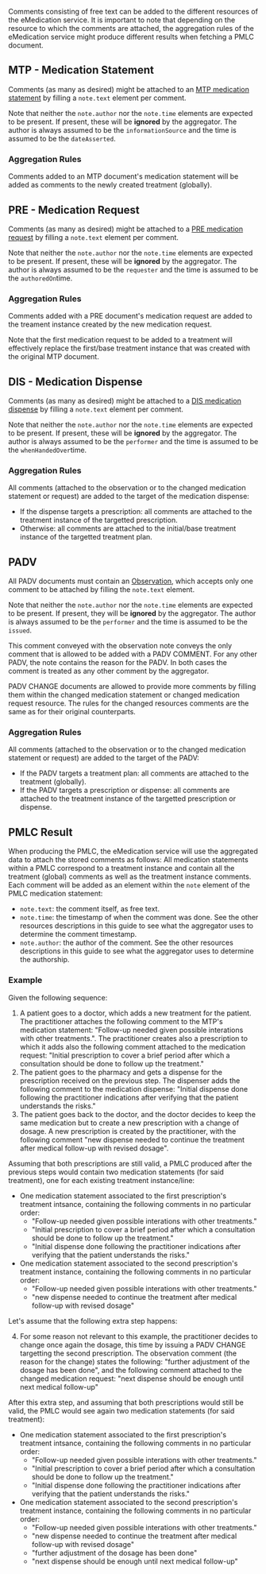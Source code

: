 Comments consisting of free text can be added to the different resources of the eMedication service. It is important to note that depending on the resource to which the comments are attached, the aggregation rules of the eMedication service might produce different results when fetching a PMLC document.

## MTP - Medication Statement

Comments (as many as desired) might be attached to an [MTP medication statement](StructureDefinition-ch-emed-epr-medicationstatement-treatmentplan.html) by filling a `note.text` element per comment.

Note that neither the `note.author` nor the `note.time` elements are expected to be present. If present, these will be __ignored__ by the aggregator. The author is always assumed to be the `informationSource` and the time is assumed to be the `dateAsserted`.

### Aggregation Rules

Comments added to an MTP document's medication statement will be added as comments to the newly created treatment (globally).

## PRE - Medication Request

Comments (as many as desired) might be attached to a [PRE medication request](StructureDefinition-ch-emed-epr-medicationrequest.html) by filling a `note.text` element per comment.

Note that neither the `note.author` nor the `note.time` elements are expected to be present. If present, these will be __ignored__ by the aggregator. The author is always assumed to be the `requester` and the time is assumed to be the `authoredOn`time.

### Aggregation Rules

Comments added with a PRE document's medication request are added to the treament instance created by the new medication request.

Note that the first medication request to be added to a treatment will effectively replace the first/base treatment instance that was created with the original MTP document.

## DIS - Medication Dispense

Comments (as many as desired) might be attached to a [DIS medication dispense](StructureDefinition-ch-emed-epr-medicationdispense.html) by filling a `note.text` element per comment.

Note that neither the `note.author` nor the `note.time` elements are expected to be present. If present, these will be __ignored__ by the aggregator. The author is always assumed to be the `performer` and the time is assumed to be the `whenHandedOver`time.

### Aggregation Rules

All comments (attached to the observation or to the changed medication statement or request) are added to the target of the medication dispense:
- If the dispense targets a prescription: all comments are attached to the treatment instance of the targetted prescription.
- Otherwise: all comments are attached to the initial/base treatment instance of the targetted treatment plan.

## PADV

All PADV documents must contain an [Observation](StructureDefinition-ch-emed-epr-observation), which accepts only one comment to be attached by filling the `note.text` element.

Note that neither the `note.author` nor the `note.time` elements are expected to be present. If present, they will be __ignored__ by the aggregator. The author is always assumed to be the `performer` and the time is assumed to be the `issued`.

This comment conveyed with the observation note conveys the only comment that is allowed to be added with a PADV COMMENT. For any other PADV, the note contains the reason for the PADV. In both cases the comment is treated as any other comment by the aggregator.

PADV CHANGE documents are allowed to provide more comments by filling them within the changed medication statement or changed medication request resource. The rules for the changed resources comments are the same as for their original counterparts.

### Aggregation Rules

All comments (attached to the observation or to the changed medication statement or request) are added to the target of the PADV:
- If the PADV targets a treatment plan: all comments are attached to the treatment (globally).
- If the PADV targets a prescription or dispense: all comments are attached to the treatment instance of the targetted prescription or dispense.

## PMLC Result

When producing the PMLC, the eMedication service will use the aggregated data to attach the stored comments as follows:
All medication statements within a PMLC correspond to a treatment instance and contain all the treatment (global) comments as well as the treatment instance comments. Each comment will be added as an element within the `note` element of the PMLC medication statement:
- `note.text`: the comment itself, as free text.
- `note.time`: the timestamp of when the comment was done. See the other resources descriptions in this guide to see what the aggregator uses to determine the comment timestamp.
- `note.author`: the author of the comment. See the other resources descriptions in this guide to see what the aggregator uses to determine the authorship.

### Example

Given the following sequence:
1. A patient goes to a doctor, which adds a new treatment for the patient. The practitioner attaches the following comment to the MTP's medication statement: "Follow-up needed given possible interations with other treatments.". The practitioner creates also a prescription to which it adds also the following comment attached to the medication request: "Initial prescription to cover a brief period after which a consultation should be done to follow up the treatment."
2. The patient goes to the pharmacy and gets a dispense for the prescription received on the previous step. The dispenser adds the following comment to the medication dispense: "Initial dispense done following the practitioner indications after verifying that the patient understands the risks."
3. The patient goes back to the doctor, and the doctor decides to keep the same medication but to create a new prescription with a change of dosage. A new prescription is created by the practitioner, with the following comment "new dispense needed to continue the treatment after medical follow-up with revised dosage".

Assuming that both prescriptions are still valid, a PMLC produced after the previous steps would contain two medication statements (for said treatment), one for each existing treatment instance/line:
- One medication statement associated to the first prescription's treatment intsance, containing the following comments in no particular order:
    - "Follow-up needed given possible interations with other treatments."
    - "Initial prescription to cover a brief period after which a consultation should be done to follow up the treatment."
    - "Initial dispense done following the practitioner indications after verifying that the patient understands the risks."
- One medication statement associated to the second prescription's treatment instance, containing the following comments in no particular order:
    - "Follow-up needed given possible interations with other treatments."
    - "new dispense needed to continue the treatment after medical follow-up with revised dosage"

Let's assume that the following extra step happens:

4. For some reason not relevant to this example, the practitioner decides to change once again the dosage, this time by issuing a PADV CHANGE targetting the second prescription. The observation comment (the reason for the change) states the following: "further adjustment of the dosage has been done", and the following comment attached to the changed medication request: "next dispense should be enough until next medical follow-up"

After this extra step, and assuming that both prescriptions would still be valid, the PMLC would see again two medication statements (for said treatment):
- One medication statement associated to the first prescription's treatment intsance, containing the following comments in no particular order:
    - "Follow-up needed given possible interations with other treatments."
    - "Initial prescription to cover a brief period after which a consultation should be done to follow up the treatment."
    - "Initial dispense done following the practitioner indications after verifying that the patient understands the risks."
- One medication statement associated to the second prescription's treatment instance, containing the following comments in no particular order:
    - "Follow-up needed given possible interations with other treatments."
    - "new dispense needed to continue the treatment after medical follow-up with revised dosage"
    - "further adjustment of the dosage has been done"
    - "next dispense should be enough until next medical follow-up"